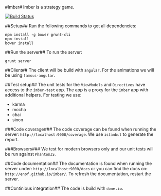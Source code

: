 #Imber#
Imber is a strategy game.

[![Build Status](https://drone.io/github.com/EnoF/imber/status.png)](https://drone.io/github.com/EnoF/imber/latest)

##Setup##
Run the following commands to get all dependencies:

    npm install -g bower grunt-cli
    npm install
    bower install

##Run the server##
To run the server:

    grunt server
    
##Client##
The client will be build with `angular`. For the animations we will be using `famous-angular`.

##Test setup##
The unit tests for the `ViewModels` and `Directives` have access to the `imber-test` app.
The app is a proxy for the `imber` app with additional helpers. For testing we use:

 * karma
 * mocha
 * chai
 * sinon

###Code coverage###
The code coverage can be found when running the server: `http://localhost:9000/coverage`.
We use `istanbul` to generate the report.

###Browsers###
We test for modern browsers only and our unit tests will be run against `PhantomJS`.

##Code documentation##
The documentation is found when running the server under: `http://localhost:9000/docs` or
you can find the docs on: `http://enof.github.io/imber/`. To refresh the documentation, 
restart the server.

##Continious integration##
The code is build with `done.io`.